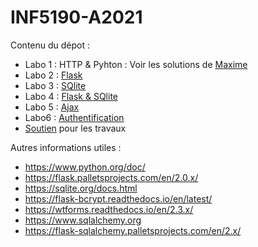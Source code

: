 # INF5190-A2021

Contenu du dépot :

- Labo 1 : HTTP & Pyhton : Voir les solutions de [Maxime](https://github.com/elaelheni/INF5190-A2021/tree/Corrections-Maxime/labo-01)
- Labo 2 : [Flask](./Flask)
- Labo 3 : [SQlite](./SQlite)
- Labo 4 : [Flask & SQlite](./Flask2)
- Labo 5 : [Ajax](./Ajax)
- Labo6 : [Authentification](./Authentification)
- [Soutien](./Soutien) pour les travaux


Autres informations utiles :

- https://www.python.org/doc/
- https://flask.palletsprojects.com/en/2.0.x/
- https://sqlite.org/docs.html
- https://flask-bcrypt.readthedocs.io/en/latest/
- https://wtforms.readthedocs.io/en/2.3.x/
- https://www.sqlalchemy.org
- https://flask-sqlalchemy.palletsprojects.com/en/2.x/
